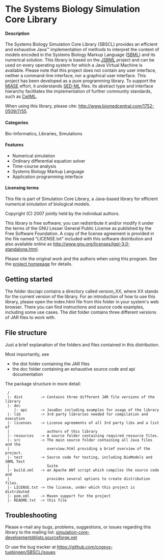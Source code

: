 # The Systems Biology Simulation Core Library

#### Description
The Systems Biology Simulation Core Library (SBSCL) provides an efficient and exhaustive Java™ implementation of methods to interpret the content of models encoded in the Systems Biology Markup Language ([SBML](http://sbml.org)) and its numerical solution. This library is based on the [JSBML](http://sbml.org/Software/JSBML) project and can be used on every operating system for which a Java Virtual Machine is available. Please note that this project does not contain any user interface, neither a command-line interface, nor a graphical user interface. This project has been developed as a pure programming library. To support the [MIASE](http://co.mbine.org/standards/miase) effort, it understands [SED-ML](http://sed-ml.org) files. Its abstract type and interface hierarchy facilitates the implementation of further community standards, such as [CellML](https://www.cellml.org).

When using this library, please cite: http://www.biomedcentral.com/1752-0509/7/55.

#### Categories
Bio-Informatics, Libraries, Simulations

#### Features
* Numerical simulation
* Ordinary differential equation solver
* Time-course analysis
* Systems Biology Markup Language
* Application programming interface

#### Licensing terms

This file is part of Simulation Core Library, a Java-based library for efficient numerical simulation of biological models.

Copyright (C) 2007 jointly held by the individual authors.

This library is free software; you can redistribute it and/or modify it under the terms of the GNU Lesser General Public License as published by the Free Software Foundation. A copy of the license agreement is provided in the file named "LICENSE.txt" included with this software distribution and also available online as http://www.gnu.org/licenses/lgpl-3.0-standalone.html.

Please cite the original work and the authors when using this program. See the [project homepage](https://github.com/cogsys-tuebingen/SBSCL/wiki/The-Systems-Biology-Simulation-Core-Library) for details.

## Getting started

The folder doc/api contains a directory called version_XX, where XX stands for the current version of the library. For an introduction of how to use this library, please open the index.html file from this folder in your system's web browser. There you can find instructions and source code examples, including some use cases. The dist folder contains three different versions of JAR files to work with.

## File structure

Just a brief explanation of the folders and files contained in this distribution.

Most importantly, see 
 * the dist folder containing the JAR files
 * the doc folder containing an exhaustive source code and api documentation

The package structure in more detail:
```
 /
 |- dist        -> Contains three different JAR file versions of the library
 |- doc
    |- api      -> JavaDoc including examples for usage of the library
 |- lib         -> 3rd party libraries needed for compilation and execution
 |- licenses    -> License agreements of all 3rd party libs and a list of 
 |                 authors of this library
 |- resources   -> A source folder containing required resource files.
 |- src         -> The main source folder containing all Java files and the 
 |                 overview.html providing a brief overview of the project.
 |- test        -> Source code for testing, including BioModels and SBML Test
 |                 Suite
 |- build.xml   -> an Apache ANT script which compiles the source code and
 |                 provides several options to create distribution files.
 |- LICENSE.txt -> the license, under which this project is distributed
 |- pom.xml     -> Maven support for the project
 |- README.txt  -> this file
```

## Troubleshooting

Please e-mail any bugs, problems, suggestions, or issues regarding this library to the mailing list: simulation-core-development@lists.sourceforge.net

Or use the bug tracker at https://github.com/cogsys-tuebingen/SBSCL/issues
